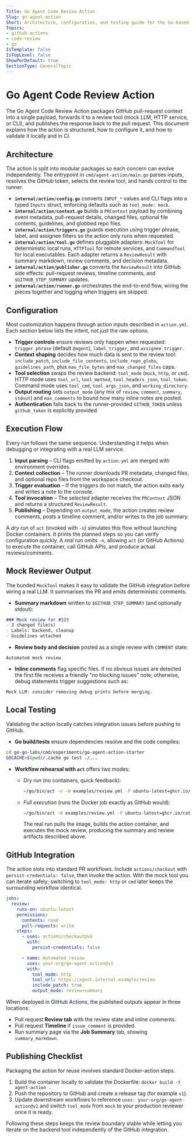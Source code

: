 ```yaml
---
Title: Go Agent Code Review Action
Slug: go-agent-action
Short: Architecture, configuration, and testing guide for the Go-based code review GitHub Action with mock and pluggable review tools.
Topics:
- github-actions
- code-review
- go
IsTemplate: false
IsTopLevel: false
ShowPerDefault: true
SectionType: GeneralTopic
---
```


# Go Agent Code Review Action

The Go Agent Code Review Action packages GitHub pull-request context into a single payload, forwards it to a review tool (mock LLM, HTTP service, or CLI), and publishes the response back to the pull request. This document explains how the action is structured, how to configure it, and how to validate it locally and in CI.

## Architecture

The action is split into modular packages so each concern can evolve independently. The entrypoint in `cmd/agent-action/main.go` parses inputs, resolves the GitHub token, selects the review tool, and hands control to the runner.

- **`internal/action/config.go`** converts `INPUT_*` values and CLI flags into a typed `Inputs` struct, enforcing defaults such as `tool_mode: mock`.
- **`internal/action/context.go`** builds a `PRContext` payload by combining event metadata, pull-request details, changed files, optional file contents, guidelines, and globbed repo files.
- **`internal/action/triggers.go`** guards execution using trigger phrase, label, and assignee filters so the action only runs when requested.
- **`internal/action/tool.go`** defines pluggable adapters: `MockTool` for deterministic local runs, `HTTPTool` for remote services, and `CommandTool` for local executables. Each adapter returns a `ReviewResult` with summary markdown, review comments, and decision metadata.
- **`internal/action/publisher.go`** converts the `ReviewResult` into GitHub side effects: pull-request reviews, timeline comments, and `$GITHUB_STEP_SUMMARY` updates.
- **`internal/action/runner.go`** orchestrates the end-to-end flow, wiring the pieces together and logging when triggers are skipped.

## Configuration

Most customization happens through action inputs described in `action.yml`. Each section below lists the intent, not just the raw options.

- **Trigger controls** ensure reviews only happen when requested: `trigger_phrase` (default `@agent`), `label_trigger`, and `assignee_trigger`.
- **Context shaping** decides how much data is sent to the review tool: `include_patch`, `include_file_contents`, `include_repo_globs`, `guidelines_path`, plus `max_file_bytes` and `max_changed_files` caps.
- **Tool selection** swaps the review backend: `tool_mode` (`mock`, `http`, or `cmd`). HTTP mode uses `tool_url`, `tool_method`, `tool_headers_json`, `tool_token`. Command mode uses `tool_cmd`, `tool_args_json`, and `working_directory`.
- **Output routing** sets `output_mode` (any mix of `review`, `comment`, `summary`, `stdout`) and `max_comments` to bound how many inline notes are posted.
- **Authentication** falls back to the runner-provided `GITHUB_TOKEN` unless `github_token` is explicitly provided.

## Execution Flow

Every run follows the same sequence. Understanding it helps when debugging or integrating with a real LLM service.

1. **Input parsing** – CLI flags emitted by `action.yml` are merged with environment overrides.
2. **Context collection** – The runner downloads PR metadata, changed files, and optional repo files from the workspace checkout.
3. **Trigger evaluation** – If the triggers do not match, the action exits early and writes a note to the console.
4. **Tool invocation** – The selected adapter receives the `PRContext` JSON and returns a structured `ReviewResult`.
5. **Publishing** – Depending on `output_mode`, the action creates review comments, posts a timeline comment, and/or writes to the job summary.

A *dry run* of `act` (invoked with `-n`) simulates this flow without launching Docker containers. It prints the planned steps so you can verify configuration quickly. A *real* run omits `-n`, allowing `act` (or GitHub Actions) to execute the container, call GitHub APIs, and produce actual reviews/comments.

## Mock Reviewer Output

The bunded `MockTool` makes it easy to validate the GitHub integration before wiring a real LLM. It summarises the PR and emits deterministic comments.

- **Summary markdown** written to `$GITHUB_STEP_SUMMARY` (and optionally stdout):

```markdown
### Mock review for #123
- 3 changed file(s)
- Labels: backend, cleanup
- Guidelines attached
```

- **Review body and decision** posted as a single review with `COMMENT` state:

```text
Automated mock review
```

- **Inline comments** flag specific files. If no obvious issues are detected the first file receives a friendly "no blocking issues" note; otherwise, debug statements trigger suggestions such as:

```text
Mock LLM: consider removing debug prints before merging.
```

## Local Testing

Validating the action locally catches integration issues before pushing to GitHub.

- **Go build/tests** ensure dependencies resolve and the code compiles:

```bash
cd go-go-labs/cmd/experiments/go-agent-action-starter
GOCACHE=$(pwd)/.cache go test ./...
```

- **Workflow rehearsal with `act`** offers two modes:
  - *Dry run* (no containers, quick feedback):

    ```bash
    ~/go/bin/act -n -W examples/review.yml -P ubuntu-latest=ghcr.io/catthehacker/ubuntu:act-latest
    ```

  - *Full execution* (runs the Docker job exactly as GitHub would):

    ```bash
    ~/go/bin/act -W examples/review.yml -P ubuntu-latest=ghcr.io/catthehacker/ubuntu:act-latest
    ```

    The real run pulls the image, builds the action container, and executes the mock review, producing the summary and review artifacts described above.

## GitHub Integration

The action slots into standard PR workflows. Include `actions/checkout` with `persist-credentials: false`, then invoke the action. With the mock tool you can iterate safely; switching to `tool_mode: http` or `cmd` later keeps the surrounding workflow identical.

```yaml
jobs:
  review:
    runs-on: ubuntu-latest
    permissions:
      contents: read
      pull-requests: write
    steps:
      - uses: actions/checkout@v4
        with:
          persist-credentials: false

      - name: Automated review
        uses: your-org/go-agent-action@v1
        with:
          tool_mode: http
          tool_url: https://agent.internal.example/review
          include_patch: true
          output_mode: review+summary
```

When deployed in GitHub Actions, the published outputs appear in three locations:

- Pull request **Review tab** with the review state and inline comments.
- Pull request **Timeline** if `issue_comment` is provided.
- Run summary page via the **Job Summary** tab, showing `summary_markdown`.

## Publishing Checklist

Packaging the action for reuse involves standard Docker-action steps.

1. Build the container locally to validate the Dockerfile: `docker build -t agent-action .`
2. Push the repository to GitHub and create a release tag (for example `v1`).
3. Update downstream workflows to reference `uses: your-org/go-agent-action@v1` and switch `tool_mode` from `mock` to your production reviewer once it is ready.

Following these steps keeps the review boundary stable while letting you iterate on the backend tool independently of the GitHub integration.
